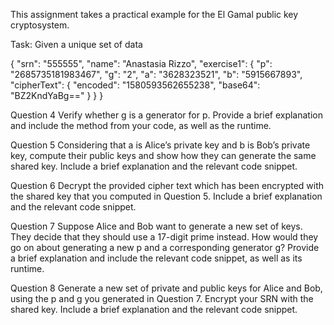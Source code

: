 This assignment takes a practical example for the El Gamal public key cryptosystem.


Task:  Given a unique set of data

{
 "srn": "555555",
 "name": "Anastasia Rizzo",
 "exercise1": {
  "p": "2685735181983467",
  "g": "2",
  "a": "3628323521",
  "b": "5915667893",
  "cipherText": {
   "encoded": "1580593562655238",
   "base64": "BZ2KndYaBg=="
  }
 }
}

Question 4 
Verify whether g is a generator for p. Provide a brief explanation
and include the method from your code, as well as the runtime. 

Question 5 
Considering that a is Alice’s private key and b is Bob’s private
key, compute their public keys and show how they can generate the same shared
key. Include a brief explanation and the relevant code snippet.

Question 6 
Decrypt the provided cipher text which has been encrypted with
the shared key that you computed in Question 5. Include a brief explanation
and the relevant code snippet.

Question 7 
Suppose Alice and Bob want to generate a new set of keys. They
decide that they should use a 17-digit prime instead. How would they go on
about generating a new p and a corresponding generator g? Provide a brief
explanation and include the relevant code snippet, as well as its runtime.

Question 8 
Generate a new set of private and public keys for Alice and Bob,
using the p and g you generated in Question 7. Encrypt your SRN with the
shared key. Include a brief explanation and the relevant code snippet.
